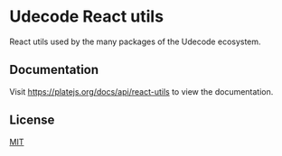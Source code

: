 # Udecode React utils

React utils used by the many packages of the Udecode ecosystem.

## Documentation

Visit https://platejs.org/docs/api/react-utils to view the documentation.

## License

[MIT](../../LICENSE)
